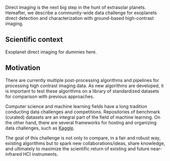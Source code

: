 Direct imaging is the next big step in the hunt of extrasolar planets. Hereafter, we describe a community-wide data challenge for exoplanets direct detection and characterization with ground-based high-contrast imaging. 

## Scientific context

Exoplanet direct imaging for dummies here.

## Motivation

There are currently multiple post-processing algorithms and pipelines for processing high contrast imaging data. As new algorithms are developed, it is important to test these algorithms on a library of standardized datasets for comparison with previous approaches.

Computer science and machine learning fields have a long tradition conducting data challenges and competitions. Repositories of benchmark (curated) datasets are an integral part of the field of machine learning. On the other hand, there are several frameworks for hosting and organizing data challenges, such as [Kaggle](www.kaggle.com).

 The goal of this challenge is not only to compare, in a fair and robust way, existing algorithms but to spark new collaborations/ideas, share knowledge, and ultimately to maximize the scientific return of existing and future near-infrared HCI instruments.


